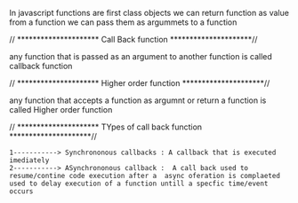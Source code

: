 In javascript functions are first class objects
we can return function as value from a function
we can pass them as argummets to a function

//    ********************* Call Back function  *********************//

any function that is passed as an argument to another function is called callback function

//    ********************* Higher order function  *********************//

any function that accepts a function as argumnt or return a function is called Higher order function

//    ********************* TYpes of call back function  *********************//

    1-----------> Synchrononous callbacks : A callback that is executed imediately  
    2-----------> ASynchrononous callback :  A call back used to resume/contine code execution after a  async oferation is complaeted
    used to delay execution of a function untill a specfic time/event occurs

